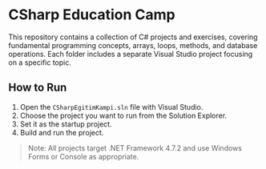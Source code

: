 # CSharp Education Camp

This repository contains a collection of C# projects and exercises, covering fundamental programming concepts, arrays, loops, methods, and database operations. Each folder includes a separate Visual Studio project focusing on a specific topic.

## How to Run
1. Open the `CSharpEgitimKampi.sln` file with Visual Studio.
2. Choose the project you want to run from the Solution Explorer.
3. Set it as the startup project.
4. Build and run the project.

> Note: All projects target .NET Framework 4.7.2 and use Windows Forms or Console as appropriate. 
